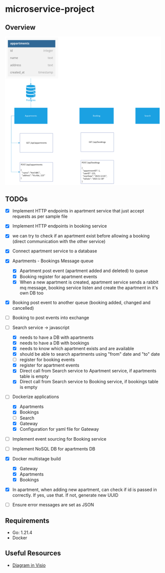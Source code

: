 # microservice-project

## Overview

![Overview of the Project](./img/01-first-version-of-the-project.png)

## TODOs

- [X] Implement HTTP endpoints in apartment service that just accept requests as per sample file
- [X] Implement HTTP endpoints in booking service
- [X] we can try to check if an apartment exist before allowing a booking (direct communication with the other service)
- [X] Connect apartment service to a database
- [x] Apartments - Bookings Message queue
  - [x] Apartment post event (apartment added and deleted) to queue
  - [x] Booking register for apartment events
  - [X] When a new apartment is created, apartment service sends a rabbit mq message, booking service listen and create the apartment in it's own DB too

- [X] Booking post event to another queue (booking added, changed and cancelled)
- [ ] Booking to post events into exchange

- [ ] Search service -> javascript
  - [X] needs to have a DB with apartments
  - [X] needs to have a DB with bookings
  - [X] needs to know which apartment exists and are available
  - [X] should be able to search apartments using "from" date and "to" date
  - [ ] register for booking events
  - [X] register for apartment events
  - [X] Direct call from Search service to Apartment service, if apartments table is empty
  - [X] Direct call from Search service to Booking service, if bookings table is empty
  
- [ ] Dockerize applications
  - [x] Apartments
  - [x] Bookings
  - [ ] Search
  - [X] Gateway
  - [X] Configuration for yaml file for Gateway
- [ ] Implement event sourcing for Booking service
- [ ] Implement NoSQL DB for apartments DB
- [X] Docker multistage build
  - [X] Gateway
  - [X] Apartments
  - [X] Bookings
- [X] In apartment, when adding new apartment, can check if id is passed in correctly. If yes, use that. If not, generate new UUID
- [ ] Ensure error messages are set as JSON

## Requirements

- Go: 1.21.4
- Docker
  
## Useful Resources

- [Diagram in Visio](https://scientificnet-my.sharepoint.com/:u:/r/personal/mponza_unibz_it/Documents/CPD%20-%20Microservices%20Project.vsdx?d=w6328c77940f14158bfbf177a6352d738&csf=1&web=1&e=2ctcRj)
